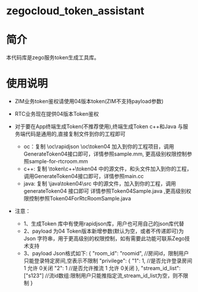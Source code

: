 # zegocloud_token_assistant


# 简介

本代码库是zego服务token生成工具库。

# 使用说明

* ZIM业务token鉴权请使用04版本token(ZIM不支持payload参数)
* RTC业务现在提供04版本Token鉴权
* 对于要在App终端生成Token(不推荐使用),终端生成Token c++和Java 与服务端代码是通用的,直接复制文件到你的工程即可

  * oc：复制 \oc\rapidjson \oc\token04 加入到你的工程项目，调用GenerateToken04接口即可，详情参照sample.mm, 更高级别权限控制参照sample-for-rtcroom.mm
  * c++: 复制 \token\c++\token04 中的源文件，和头文件加入到你的工程，调用GenerateToken04接口即可，详情参照main.cc
  * java: 复制 \java\token04\src 中的源文件，加入到你的工程，调用generateToken04 接口即可 详情参照Token04Sample.java ,更高级别权限控制参照Token04ForRtcRoomSample.java
* 注意：

  * 1、生成Token 库中有使用rapidjson库，用户也可用自己的json库代替
  * 2、payload 为04 Token版本新增参数(默认为空，或者不传递即可)为Json 字符串，用于更高级别的权限控制，如有需要此功能可联系Zego技术支持
  * 3、payload Json格式如下:
    {
    "room_id": "roomid", //房间id，限制用户只能登录特定房间,空表示不限制
    "privilege": {
    "1": 1,   //是否允许登录房间 1 允许 0关闭
    "2": 1   //是否允许推流    1 允许 0关闭
    },
    "stream_id_list": ["s123"] //流id数组:限制用户只能推指定流,stream_id_list为空，则不限制
    }
